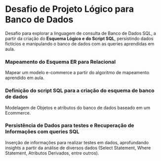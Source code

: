 # Desafio de Projeto Lógico para Banco de Dados
Desafio para explorar a linguagem de consulta de Banco de Dados SQL, a partir da criação do **Esquema Lógico e do Script SQL**, persistindo dados fictícios e manipulando o banco de dados com as queries aprendidas em aula.


### Mapeamento do Esquema ER para Relacional
Mapear um modelo e-commerce a partir do algoritmo de mapeamento aprendido em aula.

### Definição do script SQL para a criação do esquema de banco de dados
Modelagem de Objetos e atributos do banco de dados baseado em um Ecommerce.

### Persistência de Dados para testes e Recuperação de Informações com queries SQL
Inserção de informações para realizar testes em dados, aprofundando insights a partir da análise de diversos dados (Select Statement, Where Statement, Atributos Derivados, entre outros).
